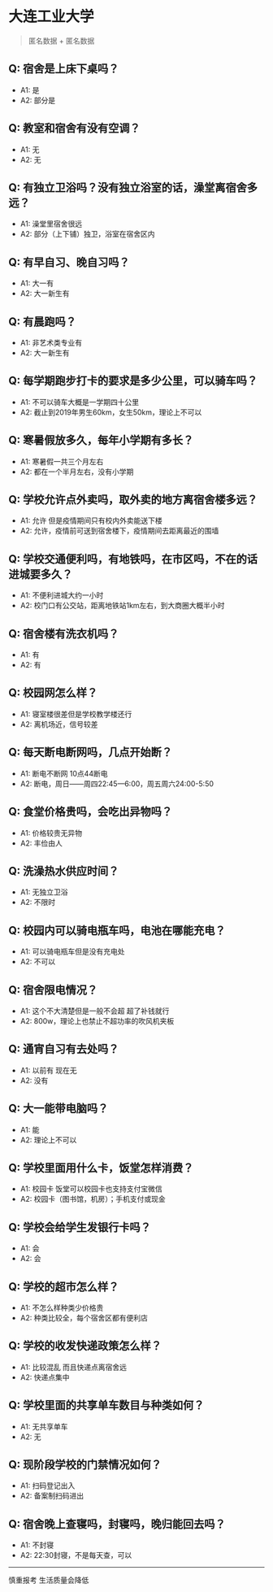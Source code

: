 # 大连工业大学
> 匿名数据 + 匿名数据
## Q: 宿舍是上床下桌吗？
- A1: 是
- A2: 部分是
## Q: 教室和宿舍有没有空调？
- A1: 无
- A2: 无
## Q: 有独立卫浴吗？没有独立浴室的话，澡堂离宿舍多远？
- A1: 澡堂里宿舍很远
- A2: 部分（上下铺）独卫，浴室在宿舍区内
## Q: 有早自习、晚自习吗？
- A1: 大一有
- A2: 大一新生有
## Q: 有晨跑吗？
- A1: 非艺术类专业有
- A2: 大一新生有
## Q: 每学期跑步打卡的要求是多少公里，可以骑车吗？
- A1: 不可以骑车大概是一学期四十公里
- A2: 截止到2019年男生60km，女生50km，理论上不可以
## Q: 寒暑假放多久，每年小学期有多长？
- A1: 寒暑假一共三个月左右
- A2: 都在一个半月左右，没有小学期
## Q: 学校允许点外卖吗，取外卖的地方离宿舍楼多远？
- A1: 允许 但是疫情期间只有校内外卖能送下楼
- A2: 允许，疫情前可送到宿舍楼下，疫情期间去距离最近的围墙
## Q: 学校交通便利吗，有地铁吗，在市区吗，不在的话进城要多久？
- A1: 不便利进城大约一小时
- A2: 校门口有公交站，距离地铁站1km左右，到大商圈大概半小时
## Q: 宿舍楼有洗衣机吗？
- A1: 有
- A2: 有
## Q: 校园网怎么样？
- A1: 寝室楼很差但是学校教学楼还行
- A2: 离机场近，信号较差
## Q: 每天断电断网吗，几点开始断？
- A1: 断电不断网 10点44断电
- A2: 断电，周日——周四22:45—6:00，周五周六24:00-5:50
## Q: 食堂价格贵吗，会吃出异物吗？
- A1: 价格较贵无异物
- A2: 丰俭由人
## Q: 洗澡热水供应时间？
- A1: 无独立卫浴
- A2: 不限时
## Q: 校园内可以骑电瓶车吗，电池在哪能充电？
- A1: 可以骑电瓶车但是没有充电处
- A2: 不可以
## Q: 宿舍限电情况？
- A1: 这个不大清楚但是一般不会超 超了补钱就行
- A2: 800w，理论上也禁止不超功率的吹风机夹板
## Q: 通宵自习有去处吗？
- A1: 以前有 现在无
- A2: 没有
## Q: 大一能带电脑吗？
- A1: 能
- A2: 理论上不可以
## Q: 学校里面用什么卡，饭堂怎样消费？
- A1: 校园卡 饭堂可以校园卡也支持支付宝微信
- A2: 校园卡（图书馆，机房）；手机支付或现金
## Q: 学校会给学生发银行卡吗？
- A1: 会
- A2: 会
## Q: 学校的超市怎么样？
- A1: 不怎么样种类少价格贵
- A2: 种类比较全，每个宿舍区都有便利店
## Q: 学校的收发快递政策怎么样？
- A1: 比较混乱 而且快递点离宿舍远
- A2: 快递点集中
## Q: 学校里面的共享单车数目与种类如何？
- A1: 无共享单车
- A2: 无
## Q: 现阶段学校的门禁情况如何？
- A1: 扫码登记出入
- A2: 备案制扫码进出
## Q: 宿舍晚上查寝吗，封寝吗，晚归能回去吗？
- A1: 不封寝
- A2: 22:30封寝，不是每天查，可以
***
慎重报考 生活质量会降低